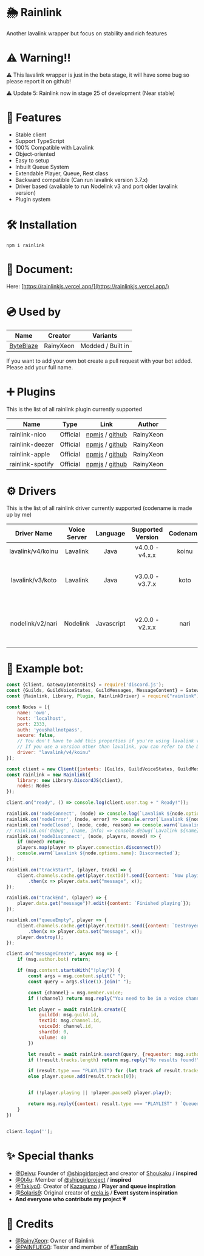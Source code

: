 # 🌦️ Rainlink

Another lavalink wrapper but focus on stability and rich features

# ⚠️ Warning!!

⚠️ This lavalink wrapper is just in the beta stage, it will have some bug so please report it on github!

⚠️ Update 5: Rainlink now in stage 25 of development (Near stable)

# 🌟 Features
 - Stable client
 - Support TypeScript
 - 100% Compatible with Lavalink
 - Object-oriented
 - Easy to setup
 - Inbuilt Queue System
 - Extendable Player, Queue, Rest class
 - Backward compatible (Can run lavalink version 3.7.x)
 - Driver based (avaliable to run Nodelink v3 and port older lavalink version)
 - Plugin system

# 🛠️ Installation

```
npm i rainlink
```

# 📘 Document:

Here: [https://rainlinkjs.vercel.app/](https://rainlinkjs.vercel.app/)

# 💿 Used by

| Name                                                 | Creator      | Variants          |
| ---------------------------------------------------- | ------------ | ----------------- |
| [ByteBlaze](https://github.com/RainyXeon/ByteBlaze)  | RainyXeon    | Modded / Built in |

If you want to add your own bot create a pull request with your bot added. Please add your full name.

# ➕ Plugins

This is the list of all rainlink plugin currently supported

| Name               | Type     | Link                                                                                                                          | Author    |
| ------------------ | -------- | ----------------------------------------------------------------------------------------------------------------------------- | --------- |
| rainlink-nico      | Official | [npmjs](https://www.npmjs.com/package/rainlink-nico) / [github](https://github.com/RainyProduction/rainlink-nico)             | RainyXeon |
| rainlink-deezer    | Official | [npmjs](https://www.npmjs.com/package/rainlink-deezer) / [github](https://github.com/RainyProduction/rainlink-deezer)         | RainyXeon | 
| rainlink-apple     | Official | [npmjs](https://www.npmjs.com/package/rainlink-apple) / [github](https://github.com/RainyProduction/rainlink-apple)           | RainyXeon | 
| rainlink-spotify   | Official | [npmjs](https://www.npmjs.com/package/rainlink-spotify) / [github](https://github.com/RainyProduction/rainlink-spotify)       | RainyXeon | 

# ⚙ Drivers

This is the list of all rainlink driver currently supported (codename is made up by me)

| Driver Name       | Voice Server | Language   | Supported Version | Codename | Notes                                         |
| :---------------: | :----------: | :--------: | :---------------: | :------: | :-------------------------------------------: | 
| lavalink/v4/koinu | Lavalink     | Java       | v4.0.0 - v4.x.x   | koinu    |                                               |
| lavalink/v3/koto  | Lavalink     | Java       | v3.0.0 - v3.7.x   | koto     | `filter` in lavalink below v3.4 not supported |
| nodelink/v2/nari  | Nodelink     | Javascript | v2.0.0 - v2.x.x   | nari     | Some `filter` mode in nodelink not supported  |

# 💾 Example bot:

```js
const {Client, GatewayIntentBits} = require('discord.js');
const {Guilds, GuildVoiceStates, GuildMessages, MessageContent} = GatewayIntentBits;
const {Rainlink, Library, Plugin, RainlinkDriver} = require("rainlink");

const Nodes = [{
    name: 'owo',
    host: 'localhost',
    port: 2333,
    auth: 'youshallnotpass',
    secure: false,
    // You don't have to add this properties if you're using lavalink v4.
    // If you use a version other than lavalink, you can refer to the Drivers section above
    driver: "lavalink/v4/koinu"
}];

const client = new Client({intents: [Guilds, GuildVoiceStates, GuildMessages, MessageContent]});
const rainlink = new Rainlink({
    library: new Library.DiscordJS(client),
    nodes: Nodes
});

client.on("ready", () => console.log(client.user.tag + " Ready!"));

rainlink.on('nodeConnect', (node) => console.log(`Lavalink ${node.options.name}: Ready!`));
rainlink.on('nodeError', (node, error) => console.error(`Lavalink ${node.options.name}: Error Caught,`, error));
rainlink.on('nodeClosed', (node, code, reason) => console.warn(`Lavalink ${node.options.name}: Closed, Code ${code}, Reason ${reason || 'No reason'}`));
// rainlink.on('debug', (name, info) => console.debug(`Lavalink ${name}: Debug,`, info));
rainlink.on('nodeDisconnect', (node, players, moved) => {
    if (moved) return;
    players.map(player => player.connection.disconnect())
    console.warn(`Lavalink ${node.options.name}: Disconnected`);
});

rainlink.on("trackStart", (player, track) => {
    client.channels.cache.get(player.textId)?.send({content: `Now playing **${track.title}** by **${track.author}**`})
        .then(x => player.data.set("message", x));
});

rainlink.on("trackEnd", (player) => {
    player.data.get("message")?.edit({content: `Finished playing`});
});

rainlink.on("queueEmpty", player => {
    client.channels.cache.get(player.textId)?.send({content: `Destroyed player due to inactivity.`})
        .then(x => player.data.set("message", x));
    player.destroy();
});

client.on("messageCreate", async msg => {
    if (msg.author.bot) return;

    if (msg.content.startsWith("!play")) {
        const args = msg.content.split(" ");
        const query = args.slice(1).join(" ");

        const {channel} = msg.member.voice;
        if (!channel) return msg.reply("You need to be in a voice channel to use this command!");

        let player = await rainlink.create({
            guildId: msg.guild.id,
            textId: msg.channel.id,
            voiceId: channel.id,
            shardId: 0,
            volume: 40
        })

        let result = await rainlink.search(query, {requester: msg.author});
        if (!result.tracks.length) return msg.reply("No results found!");

        if (result.type === "PLAYLIST") for (let track of result.tracks) player.queue.add(track);
        else player.queue.add(result.tracks[0]);


        if (!player.playing || !player.paused) player.play();

        return msg.reply({content: result.type === "PLAYLIST" ? `Queued ${result.tracks.length} from ${result.playlistName}` : `Queued ${result.tracks[0].title}`});
    }
})


client.login('');
```

# ✨ Special thanks

- [@Deivu](https://github.com/Deivu): Founder of [@shipgirlproject](https://github.com/shipgirlproject) and creator of [Shoukaku](https://www.npmjs.com/package/shoukaku) / **inspired**
- [@0t4u](https://github.com/0t4u): Member of [@shipgirlproject](https://github.com/shipgirlproject) / **inspired**
- [@Takiyo0](https://github.com/Takiyo0): Creator of [Kazagumo](https://www.npmjs.com/package/kazagumo) / **Player and queue inspiration**
- [@Solaris9](https://github.com/Solaris9): Original creator of [erela.js](https://www.npmjs.com/package/erela.js) / **Event system inspiration**
- **And everyone who contribute my project 💗**

# 💫 Credits
- [@RainyXeon](https://github.com/RainyXeon): Owner of Rainlink
- [@PAINFUEG0](https://github.com/PAINFUEG0): Tester and member of [#TeamRain](https://comming.soon)
